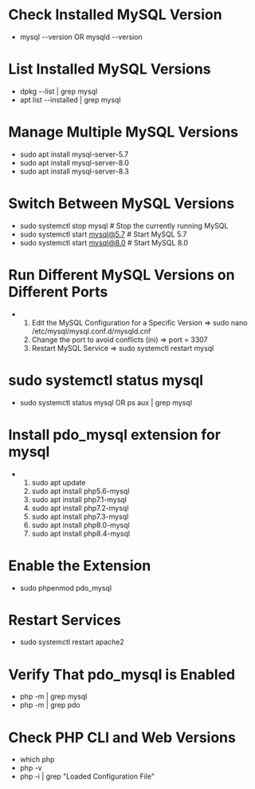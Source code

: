 # Check Installed MySQL Version
- mysql --version    OR    mysqld --version
# List Installed MySQL Versions
- dpkg --list | grep mysql
- apt list --installed | grep mysql
# Manage Multiple MySQL Versions
- sudo apt install mysql-server-5.7
- sudo apt install mysql-server-8.0
- sudo apt install mysql-server-8.3
# Switch Between MySQL Versions
- sudo systemctl stop mysql  # Stop the currently running MySQL
- sudo systemctl start mysql@5.7  # Start MySQL 5.7
- sudo systemctl start mysql@8.0  # Start MySQL 8.0
# Run Different MySQL Versions on Different Ports
- 1. Edit the MySQL Configuration for a Specific Version => sudo nano /etc/mysql/mysql.conf.d/mysqld.cnf
  2. Change the port to avoid conflicts (ini) => port = 3307
  3. Restart MySQL Service => sudo systemctl restart mysql
# sudo systemctl status mysql
- sudo systemctl status mysql    OR     ps aux | grep mysql

# Install pdo_mysql extension for mysql
- 1. sudo apt update
  2. sudo apt install php5.6-mysql
  3. sudo apt install php7.1-mysql
  4. sudo apt install php7.2-mysql
  5. sudo apt install php7.3-mysql
  6. sudo apt install php8.0-mysql
  7. sudo apt install php8.4-mysql
# Enable the Extension
- sudo phpenmod pdo_mysql
# Restart Services
- sudo systemctl restart apache2
# Verify That pdo_mysql is Enabled
- php -m | grep mysql
- php -m | grep pdo
# Check PHP CLI and Web Versions
- which php
- php -v
- php -i | grep "Loaded Configuration File"



